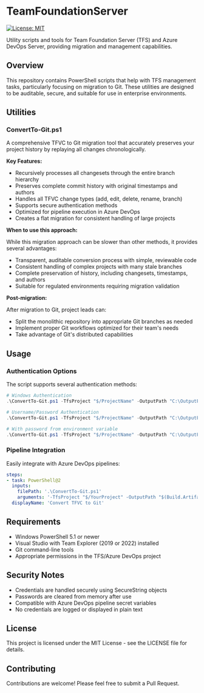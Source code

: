 # TeamFoundationServer

[![License: MIT](https://img.shields.io/badge/License-MIT-yellow.svg)](https://opensource.org/licenses/MIT)

Utility scripts and tools for Team Foundation Server (TFS) and Azure DevOps Server, providing migration and management capabilities.

## Overview

This repository contains PowerShell scripts that help with TFS management tasks, particularly focusing on migration to Git. These utilities are designed to be auditable, secure, and suitable for use in enterprise environments.

## Utilities

### ConvertTo-Git.ps1

A comprehensive TFVC to Git migration tool that accurately preserves your project history by replaying all changes chronologically.

**Key Features:**

- Recursively processes all changesets through the entire branch hierarchy
- Preserves complete commit history with original timestamps and authors
- Handles all TFVC change types (add, edit, delete, rename, branch)
- Supports secure authentication methods
- Optimized for pipeline execution in Azure DevOps
- Creates a flat migration for consistent handling of large projects

**When to use this approach:**

While this migration approach can be slower than other methods, it provides several advantages:
- Transparent, auditable conversion process with simple, reviewable code
- Consistent handling of complex projects with many stale branches
- Complete preservation of history, including changesets, timestamps, and authors
- Suitable for regulated environments requiring migration validation

**Post-migration:**

After migration to Git, project leads can:
- Split the monolithic repository into appropriate Git branches as needed
- Implement proper Git workflows optimized for their team's needs
- Take advantage of Git's distributed capabilities

## Usage

### Authentication Options

The script supports several authentication methods:

```powershell
# Windows Authentication
.\ConvertTo-Git.ps1 -TfsProject "$/ProjectName" -OutputPath "C:\OutputFolder" -TfsCollection "https://Some.Private.Server/tfs/DefaultCollection"

# Username/Password Authentication
.\ConvertTo-Git.ps1 -TfsProject "$/ProjectName" -OutputPath "C:\OutputFolder" -TfsCollection "https://Some.Private.Server/tfs/DefaultCollection" -TfsUserName "your_username" -TfsPassword "your_password"

# With password from environment variable
.\ConvertTo-Git.ps1 -TfsProject "$/ProjectName" -OutputPath "C:\OutputFolder" -TfsCollection "https://Some.Private.Server/tfs/DefaultCollection" -TfsUserName "your_username"
```

### Pipeline Integration

Easily integrate with Azure DevOps pipelines:

```yaml
steps:
- task: PowerShell@2
  inputs:
    filePath: '.\ConvertTo-Git.ps1'
    arguments: '-TfsProject "$/YourProject" -OutputPath "$(Build.ArtifactStagingDirectory)" -TfsCollection "https://dev.azure.com/yourorg" -TfsUserName "$(TfsUserName)" -TfsPassword "$(TfsPassword)"'
  displayName: 'Convert TFVC to Git'
```

## Requirements

- Windows PowerShell 5.1 or newer
- Visual Studio with Team Explorer (2019 or 2022) installed
- Git command-line tools
- Appropriate permissions in the TFS/Azure DevOps project

## Security Notes

- Credentials are handled securely using SecureString objects
- Passwords are cleared from memory after use
- Compatible with Azure DevOps pipeline secret variables
- No credentials are logged or displayed in plain text

## License

This project is licensed under the MIT License - see the LICENSE file for details.

## Contributing

Contributions are welcome! Please feel free to submit a Pull Request.